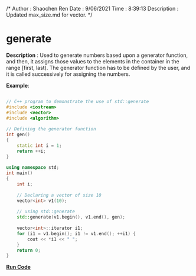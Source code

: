 /*
Author : Shaochen Ren
Date : 9/06/2021
Time : 8:39:13
Description : Updated max_size.md for vector.
*/
# generate
**Description** : Used to generate numbers based upon a generator function, and then, it assigns those values to the elements in the container in the range [first, last).
The generator function has to be defined by the user, and it is called successively for assigning the numbers.

**Example**:
```cpp

// C++ program to demonstrate the use of std::generate
#include <iostream>
#include <vector>
#include <algorithm>
  
// Defining the generator function
int gen()
{
    static int i = 1;
    return ++i;
}
  
using namespace std;
int main()
{
    int i;
  
    // Declaring a vector of size 10
    vector<int> v1(10);
  
    // using std::generate
    std::generate(v1.begin(), v1.end(), gen);
  
    vector<int>::iterator i1;
    for (i1 = v1.begin(); i1 != v1.end(); ++i1) {
        cout << *i1 << " ";
    }
    return 0;
}
```
**[Run Code](https://rextester.com/UVF27948)**
